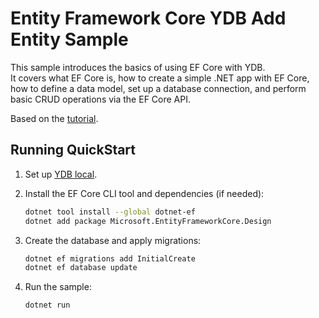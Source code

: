 # Entity Framework Core YDB Add Entity Sample

This sample introduces the basics of using EF Core with YDB.  
It covers what EF Core is, how to create a simple .NET app with EF Core, how to define a data model, set up a database connection, and perform basic CRUD operations via the EF Core API.

Based on the [tutorial](https://www.csharptutorial.net/entity-framework-core-tutorial/getting-started-with-entity-framework-core/).

## Running QuickStart

1. Set up [YDB local](https://ydb.tech/docs/en/reference/docker/start).

2. Install the EF Core CLI tool and dependencies (if needed):
    ```bash
    dotnet tool install --global dotnet-ef
    dotnet add package Microsoft.EntityFrameworkCore.Design
    ```

3. Create the database and apply migrations:
    ```bash
    dotnet ef migrations add InitialCreate
    dotnet ef database update
    ```

4. Run the sample:
    ```bash
    dotnet run
    ```
